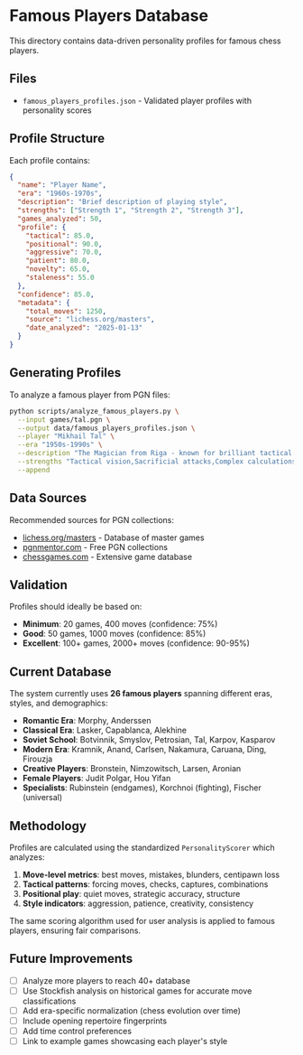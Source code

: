 # Famous Players Database

This directory contains data-driven personality profiles for famous chess players.

## Files

- `famous_players_profiles.json` - Validated player profiles with personality scores

## Profile Structure

Each profile contains:

```json
{
  "name": "Player Name",
  "era": "1960s-1970s",
  "description": "Brief description of playing style",
  "strengths": ["Strength 1", "Strength 2", "Strength 3"],
  "games_analyzed": 50,
  "profile": {
    "tactical": 85.0,
    "positional": 90.0,
    "aggressive": 70.0,
    "patient": 80.0,
    "novelty": 65.0,
    "staleness": 55.0
  },
  "confidence": 85.0,
  "metadata": {
    "total_moves": 1250,
    "source": "lichess.org/masters",
    "date_analyzed": "2025-01-13"
  }
}
```

## Generating Profiles

To analyze a famous player from PGN files:

```bash
python scripts/analyze_famous_players.py \
  --input games/tal.pgn \
  --output data/famous_players_profiles.json \
  --player "Mikhail Tal" \
  --era "1950s-1990s" \
  --description "The Magician from Riga - known for brilliant tactical combinations" \
  --strengths "Tactical vision,Sacrificial attacks,Complex calculations" \
  --append
```

## Data Sources

Recommended sources for PGN collections:
- [lichess.org/masters](https://lichess.org/masters) - Database of master games
- [pgnmentor.com](http://www.pgnmentor.com/) - Free PGN collections
- [chessgames.com](https://www.chessgames.com/) - Extensive game database

## Validation

Profiles should ideally be based on:
- **Minimum**: 20 games, 400 moves (confidence: 75%)
- **Good**: 50 games, 1000 moves (confidence: 85%)
- **Excellent**: 100+ games, 2000+ moves (confidence: 90-95%)

## Current Database

The system currently uses **26 famous players** spanning different eras, styles, and demographics:

- **Romantic Era**: Morphy, Anderssen
- **Classical Era**: Lasker, Capablanca, Alekhine
- **Soviet School**: Botvinnik, Smyslov, Petrosian, Tal, Karpov, Kasparov
- **Modern Era**: Kramnik, Anand, Carlsen, Nakamura, Caruana, Ding, Firouzja
- **Creative Players**: Bronstein, Nimzowitsch, Larsen, Aronian
- **Female Players**: Judit Polgar, Hou Yifan
- **Specialists**: Rubinstein (endgames), Korchnoi (fighting), Fischer (universal)

## Methodology

Profiles are calculated using the standardized `PersonalityScorer` which analyzes:

1. **Move-level metrics**: best moves, mistakes, blunders, centipawn loss
2. **Tactical patterns**: forcing moves, checks, captures, combinations
3. **Positional play**: quiet moves, strategic accuracy, structure
4. **Style indicators**: aggression, patience, creativity, consistency

The same scoring algorithm used for user analysis is applied to famous players, ensuring fair comparisons.

## Future Improvements

- [ ] Analyze more players to reach 40+ database
- [ ] Use Stockfish analysis on historical games for accurate move classifications
- [ ] Add era-specific normalization (chess evolution over time)
- [ ] Include opening repertoire fingerprints
- [ ] Add time control preferences
- [ ] Link to example games showcasing each player's style
